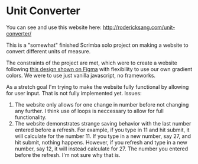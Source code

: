 # Unit Converter

You can see and use this website here: http://rodericksang.com/unit-converter/

This is a "somewhat" finished Scrimba solo project on making a website to convert different units of measure.

The constraints of the project are met, which were to create a website following [this design shown on Figma](https://www.figma.com/file/AdqUVRQCZGP1zRcEvzmJTm/Unit-Conversion?node-id=0%3A13) with flexibility to use our own gradient colors. We were to use just vanilla javascript, no frameworks.

As a stretch goal I'm trying to make the website fully functional by allowing for user input. That is not fully implemented yet.
Issues:
1. The website only allows for one change in number before not changing any further. I think use of loops is neccessary to allow for full functionality.
2. The website demonstrates strange saving behavior with the last number entered before a refresh. For example, if you type in 11 and hit submit, it will calculate for the number 11. If you type in a new number, say 27, and hit submit, nothing happens. However, if you refresh and type in a new number, say 12, it will instead calculate for 27. The number you entered before the refresh. I'm not sure why that is.
